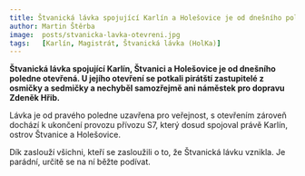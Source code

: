 ```yaml
---
title: Štvanická lávka spojující Karlín a Holešovice je od dnešního poledne otevřená
author: Martin Štěrba
image:  posts/stvanicka-lavka-otevreni.jpg
tags:   [Karlín, Magistrát, Štvanická lávka (HolKa)]
---
```


**Štvanická lávka spojující Karlín, Štvanici a Holešovice je od dnešního poledne otevřená. U jejího otevření se potkali pirátští zastupitelé z osmičky a sedmičky a nechyběl samozřejmě ani náměstek pro dopravu Zdeněk Hřib.**

Lávka je od pravého poledne uzavřena pro veřejnost, s otevřením zároveň dochází k ukončení provozu přívozu S7, který dosud spojoval právě Karlín, ostrov Štvanice a Holešovice.

Dík zaslouží všichni, kteří se zasloužili o to, že Štvanická lávku vznikla. Je parádní, určitě se na ní běžte podívat.